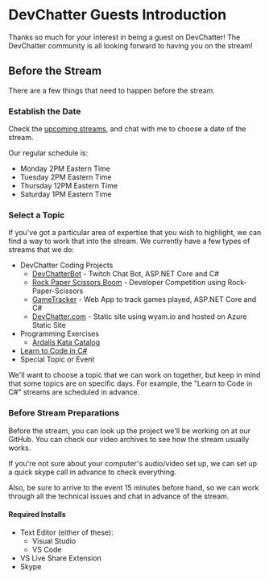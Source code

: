 # DevChatter Guests Introduction

Thanks so much for your interest in being a guest on DevChatter! The DevChatter community is all looking forward to having you on the stream!

## Before the Stream

There are a few things that need to happen before the stream.

### Establish the Date

Check the [upcoming streams](https://github.com/DevChatter/StreamInfo#upcoming-streams), and chat with me to choose a date of the stream.

Our regular schedule is:

- Monday 2PM Eastern Time
- Tuesday 2PM Eastern Time
- Thursday 12PM Eastern Time
- Saturday 1PM Eastern Time

### Select a Topic

If you've got a particular area of expertise that you wish to highlight, we can find a way to work that into the stream. We currently have a few types of streams that we do:

- DevChatter Coding Projects
  - [DevChatterBot](https://github.com/DevChatter/devchatterbot) - Twitch Chat Bot, ASP.NET Core and C#
  - [Rock Paper Scissors Boom](https://github.com/DevChatter/RockPaperScissorsBoom) - Developer Competition using Rock-Paper-Scissors
  - [GameTracker](https://github.com/DevChatter/GameTracker) - Web App to track games played, ASP.NET Core and C#
  - [DevChatter.com](https://github.com/DevChatter/devchatter.com) - Static site using wyam.io and hosted on Azure Static Site
- Programming Exercises
  - [Ardalis Kata Catalog](https://github.com/ardalis/kata-catalog)
- [Learn to Code in C#](https://www.twitch.tv/events/9I5Zdxl4Q_eTUV_QjHxxQg)
- Special Topic or Event

We'll want to choose a topic that we can work on together, but keep in mind that some topics are on specific days. For example, the "Learn to Code in C#" streams are scheduled in advance.

### Before Stream Preparations

Before the stream, you can look up the project we'll be working on at our GitHub. You can check our video archives to see how the stream usually works. 

If you're not sure about your computer's audio/video set up, we can set up a quick skype call in advance to check everything.

Also, be sure to arrive to the event 15 minutes before hand, so we can work through all the technical issues and chat in advance of the stream.

#### Required Installs

- Text Editor (either of these):
  - Visual Studio
  - VS Code
- VS Live Share Extension
- Skype
